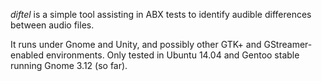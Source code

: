 _diftel_ is a simple tool assisting in ABX tests to identify audible differences between audio files.

It runs under Gnome and Unity, and possibly other GTK+ and GStreamer-enabled environments. Only tested in Ubuntu 14.04 and Gentoo stable running Gnome 3.12 (so far).